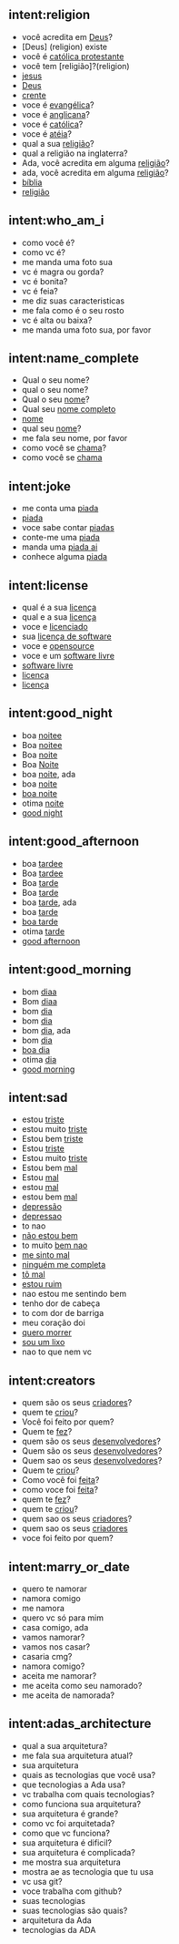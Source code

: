## intent:religion
- você acredita em [Deus](religion)?
- [Deus] (religion) existe
- você é [católica protestante](religion)
- você tem [religião]?(religion)
- [jesus](religion)
- [Deus](religion)
- [crente](religion)
- voce é [evangélica](religion)?
- voce é [anglicana](religion)?
- voce é [católica](religion)?
- voce é [atéia](religion)?
- qual a sua [religião](religion)?
- qual a religião na inglaterra?
- Ada, você acredita em alguma [religião](religion)?
- ada, você acredita em alguma [religião](religion)?
- [bíblia](religion)
- [religião](religion)

## intent:who_am_i
- como você é?
- como vc é?
- me manda uma foto sua
- vc é magra ou gorda?
- vc é bonita?
- vc é feia?
- me diz suas caracteristicas
- me fala como é o seu rosto
- vc é alta ou baixa?
- me manda uma foto sua, por favor

## intent:name_complete
- Qual o seu nome?
- qual o seu nome?
- Qual o seu [nome](name)?
- Qual seu [nome completo](name)
- [nome](name)
- qual seu [nome](name)?
- me fala seu nome, por favor
- como você se [chama](name)?
- como você se [chama](name)

## intent:joke
- me conta uma [piada](joke)
- [piada](joke)
- voce sabe contar [piadas](joke)
- conte-me uma [piada](joke)
- manda uma [piada ai](joke)
- conhece alguma [piada](joke)

## intent:license
- qual é a sua [licença](license)
- qual e a sua [licença](license)
- voce e [licenciado](license)
- sua [licença de software](license)
- voce e [opensource](license)
- voce e um [software livre](license)
- [software livre](license)
- [licença](license)
- [licença](license)

## intent:good_night
- boa [noitee](night)
- Boa [noitee](night)
- Boa [noite](night)
- Boa [Noite](night)
- boa [noite](night), ada
- boa [noite](night)
- [boa noite](night)
- otima [noite](night)
- [good night](night)

## intent:good_afternoon
- boa [tardee](afternoon)
- Boa [tardee](afternoon)
- Boa [tarde](afternoon)
- Boa [tarde](afternoon)
- boa [tarde](afternoon), ada
- boa [tarde](afternoon)
- [boa tarde](afternoon)
- otima [tarde](afternoon)
- [good afternoon](afternoon)

## intent:good_morning
- bom [diaa](morning)
- Bom [diaa](morning)
- bom [dia](morning)
- bom [dia](morning)
- bom [dia](morning), ada
- bom [dia](morning)
- [boa dia](morning)
- otima [dia](morning)
- [good morning](morning)

## intent:sad
- estou [triste](sad)
- estou muito [triste](sad)
- Estou bem [triste](sad)
- Estou [triste](sad)
- Estou muito [triste](sad)
- Estou bem [mal](sad)
- Estou [mal](sad)
- estou [mal](sad)
- estou bem [mal](sad)
- [depressão](sad)
- [depressao](sad)
- to nao
- [não estou bem](not_good)
- to muito [bem nao](not_good)
- [me sinto mal](not_good)
- [ninguém me completa](not_good)
- [tô mal](not_good)
- [estou ruim](not_good)
- nao estou me sentindo bem
- tenho dor de cabeça
- to com dor de barriga
- meu coração doi
- [quero morrer](not_good)
- [sou um lixo](not_good)
- nao to que nem vc

## intent:creators
- quem são os seus [criadores](creators)?
- quem te [criou](creators)?
- Você foi feito por quem?
- Quem te [fez](creators)?
- quem são os seus [desenvolvedores](creators)?
- Quem são os seus [desenvolvedores](creators)?
- Quem sao os seus [desenvolvedores](creators)?
- Quem te [criou](creators)?
- Como você foi [feita](creators)?
- como voce foi [feita](creators)?
- quem te [fez](creators)?
- quem te [criou](creators)?
- quem sao os seus [criadores](creators)?
- quem sao os seus [criadores](creators)
- voce foi feito por quem?

## intent:marry_or_date
- quero te namorar
- namora comigo
- me namora
- quero vc só para mim
- casa comigo, ada
- vamos namorar?
- vamos nos casar?
- casaria cmg?
- namora comigo?
- aceita me namorar?
- me aceita como seu namorado?
- me aceita de namorada?

## intent:adas_architecture
- qual a sua arquitetura?
- me fala sua arquitetura atual?
- sua arquitetura
- quais as tecnologias que você usa?
- que tecnologias a Ada usa?
- vc trabalha com quais tecnologias?
- como funciona sua arquitetura?
- sua arquitetura é grande?
- como vc foi arquitetada?
- como que vc funciona?
- sua arquitetura é dificil?
- sua arquitetura é complicada?
- me mostra sua arquitetura
- mostra ae as tecnologia que tu usa
- vc usa git?
- voce trabalha com github?
- suas tecnologias
- suas tecnologias são quais?
- arquitetura da Ada
- tecnologias da ADA
